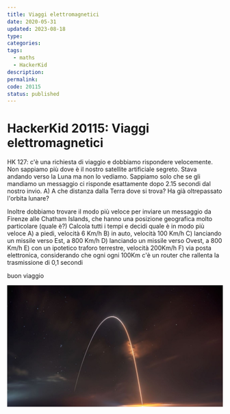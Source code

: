 ```yaml
---
title: Viaggi elettromagnetici
date: 2020-05-31
updated: 2023-08-18
type: 
categories: 
tags:
  - maths
  - HackerKid
description: 
permalink: 
code: 20115
status: published
---
```

# HackerKid 20115: Viaggi elettromagnetici

HK 127: c'è una richiesta di viaggio e dobbiamo rispondere velocemente.
Non sappiamo più dove è il nostro satellite artificiale segreto. Stava andando verso la Luna ma non lo vediamo. Sappiamo solo che se gli mandiamo un messaggio ci risponde esattamente dopo 2.15 secondi dal nostro invio.
A) A che distanza dalla Terra dove si trova? Ha già oltrepassato l'orbita lunare?

Inoltre dobbiamo trovare il modo più veloce per inviare un messaggio da Firenze alle Chatham Islands, che hanno una posizione geografica molto particolare (quale è?)
Calcola tutti i tempi e decidi quale è in modo più veloce
A) a piedi, velocità 6 Km/h 
B) in auto, velocità 100 Km/h
C) lanciando un missile verso Est, a 800 Km/h
D) lanciando un missile verso Ovest, a 800 Km/h
E) con un ipotetico traforo terrestre, velocità 200Km/h
F) via posta elettronica, considerando che ogni ogni 100Km c'è un router che rallenta la trasmissione di 0,1 secondi

buon viaggio

![](../../../assets/img/hackerkid/velocita.jpg)
